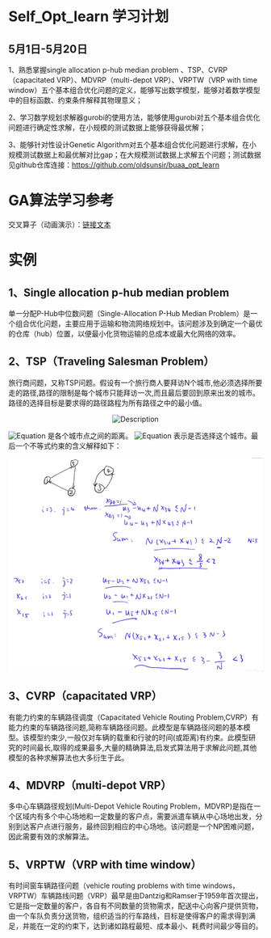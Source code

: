 # Self_Opt_learn 学习计划
## 5月1日-5月20日
1、熟悉掌握single allocation p-hub median problem 、TSP、CVRP（capacitated VRP）、MDVRP（multi-depot VRP）、VRPTW（VRP with time window）五个基本组合优化问题的定义，能够写出数学模型，能够对着数学模型中的目标函数、约束条件解释其物理意义；

2、学习数学规划求解器gurobi的使用方法，能够使用gurobi对五个基本组合优化问题进行确定性求解，在小规模的测试数据上能够获得最优解；

3、能够针对性设计Genetic Algorithm对五个基本组合优化问题进行求解，在小规模测试数据上和最优解对比gap；在大规模测试数据上求解五个问题；测试数据见github仓库连接：https://github.com/oldsunsir/buaa_opt_learn

# GA算法学习参考
交叉算子（动画演示）：[链接文本](https://blog.csdn.net/hba646333407/article/details/103349279)
# 实例
## 1、Single allocation p-hub median problem

单一分配P-Hub中位数问题（Single-Allocation P-Hub Median Problem）是一个组合优化问题，主要应用于运输和物流网络规划中。该问题涉及到确定一个最优的仓库（hub）位置，以便最小化货物运输的总成本或最大化网络的效率。

## 2、TSP（Traveling Salesman Problem）

旅行商问题，又称TSP问题。假设有一个旅行商人要拜访N个城市,他必须选择所要走的路径,路径的限制是每个城市只能拜访一次,而且最后要回到原来出发的城市。路径的选择目标是要求得的路径路程为所有路径之中的最小值。

<div align="center">
  <img src="https://quicklatex.com/cache3/3d/ql_f63bc0257e8c29c866d672dc2d17a43d_l3.png" alt="Description" width="500">
</div>

![Equation](https://latex.codecogs.com/svg.image?c_{ij}) 是各个城市点之间的距离。 ![Equation](https://latex.codecogs.com/svg.image?x_{ij}) 表示是否选择这个城市。最后一个不等式约束的含义解释如下：

<div align="center">
  <img src="https://github.com/Manpopp/Self_Opt_learn/blob/main/%E5%AD%A6%E4%B9%A0%E7%AC%94%E8%AE%B0/%E5%BE%AE%E4%BF%A1%E5%9B%BE%E7%89%87_20240519122526.png" alt="Example Image" width="600">
</div>

## 3、CVRP（capacitated VRP）

有能力约束的车辆路径调度（Capacitated Vehicle Routing Problem,CVRP）有能力约束的车辆路径问题,简称车辆路径问题。此模型是车辆路径问题的基本模型。该模型约束少,一般仅对车辆的载重和行驶的时间(或距离)有约束。此模型研究的时间最长,取得的成果最多,大量的精确算法,启发式算法用于求解此问题,其他模型的各种求解算法也大多衍生于此。

## 4、MDVRP（multi-depot VRP）

多中心车辆路径规划(Multi-Depot Vehicle Routing Problem，MDVRP)是指在一个区域内有多个中心场地和一定数量的客户点，需要派遣车辆从中心场地出发，分别到达客户点进行服务，最终回到相应的中心场地。该问题是一个NP困难问题，因此需要有效的求解算法。

## 5、VRPTW（VRP with time window）

有时间窗车辆路径问题（vehicle routing problems with time windows，VRPTW）车辆路线问题（VRP）最早是由Dantzig和Ramser于1959年首次提出，它是指一定数量的客户，各自有不同数量的货物需求，配送中心向客户提供货物，由一个车队负责分送货物，组织适当的行车路线，目标是使得客户的需求得到满足，并能在一定的约束下，达到诸如路程最短、成本最小、耗费时间最少等目的。
